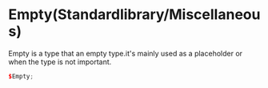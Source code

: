 # Empty(Standardlibrary/Miscellaneous)

Empty is a type that an empty type.it's mainly used as a placeholder or when the type is not important.

```cpp
$Empty;
```